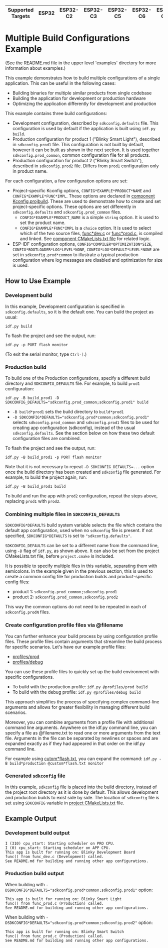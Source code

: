 | Supported Targets | ESP32 | ESP32-C2 | ESP32-C3 | ESP32-C5 | ESP32-C6 | ESP32-C61 | ESP32-H2 | ESP32-H21 | ESP32-H4 | ESP32-P4 | ESP32-S2 | ESP32-S3 |
| ----------------- | ----- | -------- | -------- | -------- | -------- | --------- | -------- | --------- | -------- | -------- | -------- | -------- |

# Multiple Build Configurations Example

(See the README.md file in the upper level 'examples' directory for more information about examples.)

This example demonstrates how to build multiple configurations of a single application. This can be useful in the following cases:

* Building binaries for multiple similar products from single codebase
* Building the application for development or production hardware
* Optimizing the application differently for development and production

This example contains three build configurations:

* Development configuration, described by `sdkconfig.defaults` file. This configuration is used by default if the application is built using `idf.py build`.
* Production configuration for product 1 ("Blinky Smart Light"), described in `sdkconfig.prod1` file. This configuration is not built by default, however it can be built as shown in the next section. It is used together `sdkconfig.prod_common`, common configuration file for all products.
* Production configuration for product 2 ("Blinky Smart Switch"), described in `sdkconfig.prod2` file. Differs from `prod1` configuration only in product name.

For each configuration, a few configuration options are set:

* Project-specific Kconfig options, `CONFIG*EXAMPLE*PRODUCT*NAME` and `CONFIG*EXAMPLE*FUNC*IMPL`. These options are declared in [component Kconfig.projbuild](main/Kconfig.projbuild). These are used to demonstrate how to create and set project-specific options. These options are set differently in `sdkconfig.defaults` and `sdkconfig.prod_common` files.
  - `CONFIG*EXAMPLE*PRODUCT_NAME` is a simple `string` option. It is used to set the product name.
  - `CONFIG*EXAMPLE*FUNC*IMPL` is a `choice` option. It is used to select which of the two source files, [func*dev.c](main/func*dev.c) or [func*prod.c](main/func_prod.c), is compiled and linked. See [component CMakeLists.txt file](main/CMakeLists.txt) for related logic.
* ESP-IDF configuration options, `CONFIG*COMPILER*OPTIMIZATION*SIZE`, `CONFIG*BOOTLOADER*LOG*LEVEL*NONE`, `CONFIG*LOG*DEFAULT*LEVEL*NONE` are set in `sdkconfig.prod*common` to illustrate a typical production configuration where log messages are disabled and optimization for size is used.

## How to Use Example

### Development build

In this example, Development configuration is specified in `sdkconfig.defaults`, so it is the default one. You can build the project as usual:

```
idf.py build
```

To flash the project and see the output, run:

```
idf.py -p PORT flash monitor
```

(To exit the serial monitor, type ``Ctrl-]``.)

### Production build

To build one of the Production configurations, specify a different build directory and `SDKCONFIG_DEFAULTS` file. For example, to build `prod1` configuration:

```
idf.py -B build_prod1 -D SDKCONFIG_DEFAULTS="sdkconfig.prod_common;sdkconfig.prod1" build
```

* `-B build*prod1` sets the build directory to `build*prod1`
* `-D SDKCONFIG*DEFAULTS="sdkconfig.prod*common;sdkconfig.prod1"` selects `sdkconfig.prod_common` and `sdkconfig.prod1` files to be used for creating app configuration (sdkconfig), instead of the usual `sdkconfig.defaults`. See the section below on how these two default configuration files are combined.

To flash the project and see the output, run:

```
idf.py -B build_prod1 -p PORT flash monitor
```

Note that it is not necessary to repeat `-D SDKCONFIG_DEFAULTS=...` option once the build directory has been created and `sdkconfig` file generated. For example, to build the project again, run:

```
idf.py -B build_prod1 build
```

To build and run the app with `prod2` configuration, repeat the steps above, replacing `prod1` with `prod2`.

### Combining multiple files in `SDKCONFIG_DEFAULTS`

`SDKCONFIG*DEFAULTS` build system variable selects the file which contains the default app configuration, used when no `sdkconfig` file is present. If not specified, `SDKCONFIG*DEFAULTS` is set to `"sdkconfig.defaults"`.

`SDKCONFIG_DEFAULTS` can be set to a different name from the command line, using `-D` flag of `idf.py`, as shown above. It can also be set from the project CMakeLists.txt file, before `project.cmake` is included.

It is possible to specify multiple files in this variable, separating them with semicolons. In the example given in the previous section, this is used to create a common config file for production builds and product-specific config files:

* product 1: `sdkconfig.prod_common;sdkconfig.prod1`
* product 2: `sdkconfig.prod_common;sdkconfig.prod2`

This way the common options do not need to be repeated in each of `sdkconfig.prodN` files.

### Create configuration profile files via @filename

You can further enhance your build process by using configuration profile files. These profile files contain arguments that streamline the build process for specific scenarios. Let's have our example profile files: 

- [profiles/prod](profiles/prod)
- [profiles/debug](profiles/debug)

You can use these profile files to quickly set up the build environment with specific configurations.

- To build with the production profile: `idf.py @profiles/prod build`
- To build with the debug profile: `idf.py @profiles/debug build`

This approach simplifies the process of specifying complex command-line arguments and allows for greater flexibility in managing different build scenarios.

Moreover, you can combine arguments from a profile file with additional command line arguments. Anywhere on the idf.py command line, you can specify a file as @filename.txt to read one or more arguments from the text file. Arguments in the file can be separated by newlines or spaces and are expanded exactly as if they had appeared in that order on the idf.py command line.

For example using [cutom*flash.txt](custom*flash.txt), you can expand the command: `idf.py -B build*production @custom*flash.txt monitor`

### Generated `sdkconfig` file

In this example, `sdkconfig` file is placed into the build directory, instead of the project root directory as it is done by default. This allows development and production builds to exist side by side. The location of `sdkconfig` file is set using `SDKCONFIG` variable in [project CMakeLists.txt](CMakeLists.txt) file.

## Example Output

### Development build output

```
I (310) cpu_start: Starting scheduler on PRO CPU.
I (0) cpu_start: Starting scheduler on APP CPU.
This app is built for running on: Blinky Development Board
func() from func_dev.c (Development) called.
See README.md for building and running other app configurations.
```

### Production build output

When building with `-DSDKCONFIG*DEFAULTS="sdkconfig.prod*common;sdkconfig.prod1"` option:

```
This app is built for running on: Blinky Smart Light
func() from func_prod.c (Production) called.
See README.md for building and running other app configurations.
```

When building with `-DSDKCONFIG*DEFAULTS="sdkconfig.prod*common;sdkconfig.prod2"` option:

```
This app is built for running on: Blinky Smart Switch
func() from func_prod.c (Production) called.
See README.md for building and running other app configurations.
```


